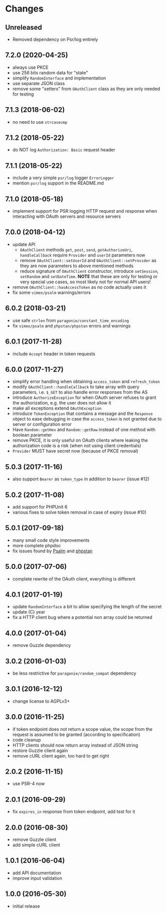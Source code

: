 # Changes

## Unreleased
- Removed dependency on Psr/log entirely

## 7.2.0 (2020-04-25)
- always use PKCE
- use 256 bits random data for "state"
- simplify `RandomInterface` and implementation
- use separate JSON class
- remove some "setters" from `OAuthClient` class as they are only needed for
  testing

## 7.1.3 (2018-06-02)
- no need to use `strcasecmp` 

## 7.1.2 (2018-05-22)
- do NOT log `Authorization: Basic` request header

## 7.1.1 (2018-05-22)
- include a very simple `psr/log` logger `ErrorLogger`
- mention `psr/log` support in the README.md

## 7.1.0 (2018-05-18)
- implement support for PSR logging HTTP request and response when interacting
  with OAuth servers and resource servers
 
## 7.0.0 (2018-04-12)
- update API
  - `OAuthClient` methods `get`, `post`, `send`, `getAuthorizeUri`, 
    `handleCallback` require `Provider` and `userId` parameters now
  - remove `OAuthClient::setUserId` and `OAuthClient::setProvider` as they are 
    now parameters to above mentioned methods
  - reduce signature of `OAuthClient` constructor, introduce `setSession`, 
    `setRandom` and `setDateTime`. **NOTE** that these are only for testing or 
    very special use cases, so most likely not for normal API users!
- remove `OAuthClient::hasAccessToken` as no code actually uses it
- fix some `vimeo/psalm` warnings/errors

## 6.0.2 (2018-03-21)
- use safe `strlen` from `paragonie/constant_time_encoding`
- fix `vimeo/psalm` and `phpstan/phpstan` errors and warnings

## 6.0.1 (2017-11-28)
- include `Accept` header in token requests

## 6.0.0 (2017-11-27)
- simplify error handling when obtaining `access_token` and `refresh_token`
- modify `OAuthClient::handleCallback` to take array with query parameters, 
  i.e. `$_GET` to also handle error responses from the AS
- introduce `AuthorizeException` for when OAuth server refuses to grant 
  the authorization, e.g. the user does not allow it
- make all exceptions extend `OAuthException`
- introduce `TokenException` that contains a message and the `Response` object
  to ease debugging in case the `access_token` is not granted due to server 
  or configuration error
- Have `Random::getHex` and `Random::getRaw` instead of one method with boolean 
  parameter
- remove PKCE, it is only useful on OAuth clients where leaking the 
  authorization code is a risk (when not using client credentials)
- `Provider` MUST have secret now (because of PKCE removal)

## 5.0.3 (2017-11-16)
- also support `Bearer` as `token_type` in addition to `bearer` (issue #12)

## 5.0.2 (2017-11-08)
- add support for PHPUnit 6
- various fixes to solve token removal in case of expiry (issue #10)

## 5.0.1 (2017-09-18)
- many small code style improvements
- more complete phpdoc
- fix issues found by [Psalm](https://getpsalm.org/) and 
  [phpstan](https://github.com/phpstan/phpstan)
 
## 5.0.0 (2017-07-06)
- complete rewrite of the OAuth client, everything is different

## 4.0.1 (2017-01-19)
- update `RandomInterface` a bit to allow specifying the length of the secret
- update (C) year
- fix a HTTP client bug where a potential non array could be returned

## 4.0.0 (2017-01-04)
- remove Guzzle dependency

## 3.0.2 (2016-01-03)
- be less restrictive for `paragonie/random_compat` dependency

## 3.0.1 (2016-12-12)
- change license to AGPLv3+

## 3.0.0 (2016-11-25)
- if token endpoint does not return a scope value, the scope from the request
  is assumed to be granted (according to specification)
- code cleanup
- HTTP clients should now return array instead of JSON string
- restore Guzzle client again
- remove cURL client again, too hard to get right

## 2.0.2 (2016-11-15)
- use PSR-4 now

## 2.0.1 (2016-09-29)
- fix `expires_in` response from token endpoint, add test for it

## 2.0.0 (2016-08-30)
- remove Guzzle client
- add simple cURL client

## 1.0.1 (2016-06-04)
- add API documentation
- improve input validation

## 1.0.0 (2016-05-30)
- initial release
